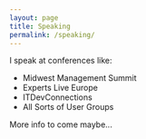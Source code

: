 ```yaml
---
layout: page
title: Speaking
permalink: /speaking/
---
```


I speak at conferences like:


* Midwest Management Summit
* Experts Live Europe
* ITDevConnections
* All Sorts of User Groups

More info to come maybe...
